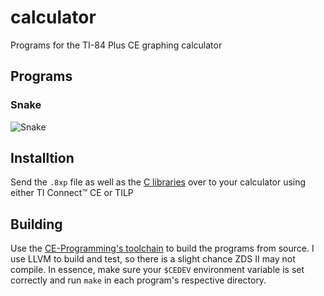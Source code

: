 # calculator
Programs for the TI-84 Plus CE graphing calculator

## Programs

### Snake
![Snake](https://camo.githubusercontent.com/d329d9373fe7d331a53be20ae87b01ac35668370/68747470733a2f2f696d6775722e636f6d2f6c3167434b67632e676966)

## Installtion
Send the `.8xp` file as well as the [C libraries](https://github.com/CE-Programming/libraries/releases) over to your calculator using either TI Connect™ CE or TILP

## Building
Use the [CE-Programming's toolchain](https://github.com/CE-Programming/toolchain) to build the programs from source. I use LLVM to build and test, so there is a slight chance ZDS II may not compile.
In essence, make sure your `$CEDEV` environment variable is set correctly and run `make` in each program's respective directory.
